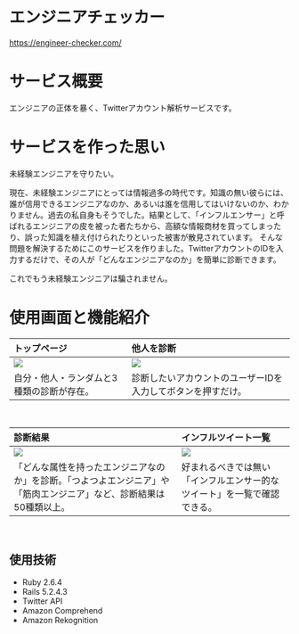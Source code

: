 # エンジニアチェッカー
https://engineer-checker.com/

# サービス概要
エンジニアの正体を暴く、Twitterアカウント解析サービスです。

# サービスを作った思い
未経験エンジニアを守りたい。

現在、未経験エンジニアにとっては情報過多の時代です。知識の無い彼らには、誰が信用できるエンジニアなのか、あるいは誰を信用してはいけないのか、わかりません。過去の私自身もそうでした。結果として、「インフルエンサー」と呼ばれるエンジニアの皮を被った者たちから、高額な情報商材を買ってしまったり、誤った知識を植え付けられたりといった被害が散見されています。
そんな問題を解決するためにこのサービスを作りました。TwitterアカウントのIDを入力するだけで、その人が「どんなエンジニアなのか」を簡単に診断できます。

これでもう未経験エンジニアは騙されません。

# 使用画面と機能紹介
| トップページ                                                         | 他人を診断                                                                                               |
| :------------------------------------------------------------------- | :----------------------------------------------------------------------------------------------------- |
| <img src="https://user-images.githubusercontent.com/64736212/97548821-f8277100-1a12-11eb-8f8b-fac47a16065c.png"> | <img src="https://user-images.githubusercontent.com/64736212/97551842-d4fec080-1a16-11eb-8682-cee88583e07c.png">                                   |
| 自分・他人・ランダムと3種類の診断が存在。              | 診断したいアカウントのユーザーIDを入力してボタンを押すだけ。 |

<br>

| 診断結果                                                                                                                 | インフルツイート一覧                                                                                                        |
| :------------------------------------------------------------------------------------------------------------------------- | :-------------------------------------------------------------------------------------------------------------------------- |
| <img src="https://user-images.githubusercontent.com/64736212/97551836-d334fd00-1a16-11eb-8da9-4de2816dbb10.png">                                                       | <img src="https://user-images.githubusercontent.com/64736212/97551831-d0d2a300-1a16-11eb-863b-973036d85c50.png">                                                        |
| 「どんな属性を持ったエンジニアなのか」を診断。「つよつよエンジニア」や「筋肉エンジニア」など、診断結果は50種類以上。 | 好まれるべきでは無い「インフルエンサー的なツイート」を一覧で確認できる。 |

<br>

## 使用技術
  - Ruby 2.6.4
  - Rails 5.2.4.3
  - Twitter API
  - Amazon Comprehend
  - Amazon Rekognition
